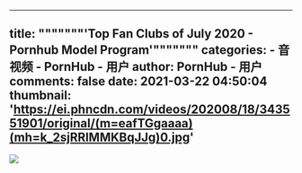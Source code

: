 
---
title: """""""'Top Fan Clubs of July 2020 - Pornhub Model Program'"""""""
categories: 
    - 音视频
    - PornHub - 用户
author: PornHub - 用户
comments: false
date: 2021-03-22 04:50:04
thumbnail: 'https://ei.phncdn.com/videos/202008/18/343551901/original/(m=eafTGgaaaa)(mh=k_2sjRRIMMKBqJJg)0.jpg'
---

<div>   
<img src="https://ei.phncdn.com/videos/202008/18/343551901/original/(m=eafTGgaaaa)(mh=k_2sjRRIMMKBqJJg)0.jpg" referrerpolicy="no-referrer">  
</div>
            